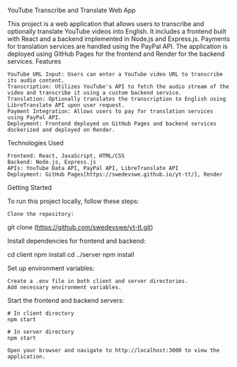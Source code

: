 YouTube Transcribe and Translate Web App

This project is a web application that allows users to transcribe and optionally translate YouTube videos into English. It includes a frontend built with React and a backend implemented in Node.js and Express.js. Payments for translation services are handled using the PayPal API. The application is deployed using GitHub Pages for the frontend and Render for the backend services.
Features

    YouTube URL Input: Users can enter a YouTube video URL to transcribe its audio content.
    Transcription: Utilizes YouTube's API to fetch the audio stream of the video and transcribe it using a custom backend service.
    Translation: Optionally translates the transcription to English using LibreTranslate API upon user request.
    Payment Integration: Allows users to pay for translation services using PayPal API.
    Deployment: Frontend deployed on GitHub Pages and backend services dockerized and deployed on Render.

Technologies Used

    Frontend: React, JavaScript, HTML/CSS
    Backend: Node.js, Express.js
    APIs: YouTube Data API, PayPal API, LibreTranslate API
    Deployment: GitHub Pages[https://swedevswe.github.io/yt-tt/], Render

Getting Started

To run this project locally, follow these steps:

    Clone the repository:

git clone (https://github.com/swedevswe/yt-tt.git)

Install dependencies for frontend and backend:

cd client
npm install
cd ../server
npm install

Set up environment variables:

    Create a .env file in both client and server directories.
    Add necessary environment variables.

Start the frontend and backend servers:

    # In client directory
    npm start

    # In server directory
    npm start

    Open your browser and navigate to http://localhost:3000 to view the application.

